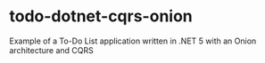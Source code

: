 # todo-dotnet-cqrs-onion
Example of a To-Do List application written in .NET 5 with an Onion architecture and CQRS
